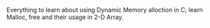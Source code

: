 Everything to learn about using Dynamic Memory alloction in C; learn Malloc, free and their usage in 2-D Array.
